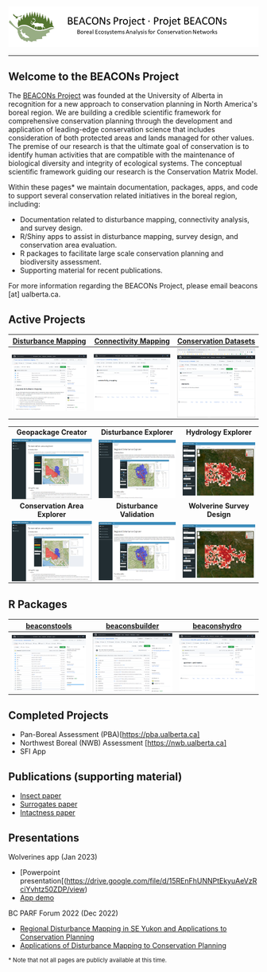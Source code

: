 <center><img src="pics/bp_banner.png" alt="BEACONs Project"></center>
<hr>

## Welcome to the BEACONs Project

The [BEACONs Project](https://beaconsproject.ualberta.ca/) was founded at the University of Alberta in recognition for a new approach to conservation planning in North America's boreal region. We are building a credible scientific framework for comprehensive conservation planning through the development and application of leading-edge conservation science that includes consideration of both protected areas and lands managed for other values. The premise of our research is that the ultimate goal of conservation is to identify human activities that are compatible with the maintenance of biological diversity and integrity of ecological systems. The conceptual scientific framework guiding our research is the Conservation Matrix Model.

Within these pages* we maintain documentation, packages, apps, and code to support several conservation related initiatives in the boreal region, including:
* Documentation related to disturbance mapping, connectivity analysis, and survey design.
* R/Shiny apps to assist in disturbance mapping, survey design, and conservation area evaluation.
* R packages to facilitate large scale conservation planning and biodiversity assessment.
* Supporting material for recent publications.

For more information regarding the BEACONs Project, please email beacons [at] ualberta.ca.

## Active Projects

| [Disturbance Mapping](https://github.com/beaconsproject/disturbance_mapping) | [Connectivity Mapping](https://github.com/beaconsproject/connectivity_mapping) | [Conservation Datasets](https://github.com/beaconsproject/datasets) |
| :---: | :---: | :---: |
| <a href="https://github.com/beaconsproject/disturbance_mapping"><img align="center" src="pics/disturbance_mapping.png" width="300"></a> | <a href="https://github.com/beaconsproject/connectivity_mapping"><img align="center" src="pics/connectivity_mapping.png" width="300"></a> | <a href="https://github.com/beaconsproject/datasets"><img align="center" src="pics/datasets.png" width="300"></a> |

|  |  |  |
| :---: | :---: | :---: |
| **Geopackage Creator** | **Disturbance Explorer** | **Hydrology Explorer** |
|<a href="https://github.com/beaconsproject/geopackage_creator"><img align="center" src="pics/conservation_area_explorer.png" width="300"></a> | <a href="https://github.com/beaconsproject/disturbance_explorer"><img align="center" src="pics/regional_disturbance_explorer.png" width="300"></a> | <a href="https://github.com/beaconsproject/beaconshydro_explorer"><img align="center" src="pics/wolverines.png" width="300"></a> |
| **Conservation Area Explorer** | **Disturbance Validation** | **Wolverine Survey Design** |
| <a href="https://github.com/beaconsproject/conservation_area_explorer"><img align="center" src="pics/conservation_area_explorer.png" width="300"></a> | <a href="https://github.com/beaconsproject/wolverines"><img align="center" src="pics/regional_disturbance_explorer.png" width="300"></a> | <a href="https://github.com/beaconsproject/conservation_area_explorer"><img align="center" src="pics/wolverines.png" width="300"></a> |

## R Packages

| [beaconstools](https://github.com/beaconsproject/beaconstools) | [beaconsbuilder](https://github.com/beaconsproject/beaconsbuilder) | [beaconshydro](https://github.com/beaconsproject/beaconshydro) |
| :---: | :---: | :---: |
| <a href="https://github.com/beaconsproject/beaconstools"><img align="center" src="pics/beaconstools.png" width="300"></a> | <a href="https://github.com/beaconsproject/beaconsbuilder"><img align="center" src="pics/beaconsbuilder.png" width="300"></a> | <a href="https://github.com/beaconsproject/beaconshydro"><img align="center" src="pics/BEACONs-upstream-catchments.png" width="300"></a> |

## Completed Projects

- Pan-Boreal Assessment (PBA)[https://pba.ualberta.ca]
- Northwest Boreal (NWB) Assessment [https://nwb.ualberta.ca]
- SFI App

## Publications (supporting material)

- [Insect paper](https://github.com/beaconsproject/insect-mdr-simulation)
- [Surrogates paper](https://github.com/prvernier/surrogates)
- [Intactness paper](https://github.com/prvernier/intactness)

## Presentations

Wolverines app (Jan 2023)

- [Powerpoint presentation[(https://drive.google.com/file/d/15REnFhUNNPtEkyuAeVzRciYvhtz50ZDP/view)
- [App demo](https://www.youtube.com/watch?v=fgQ3PaJIXsg)

BC PARF Forum 2022 (Dec 2022)

- [Regional Disturbance Mapping in SE Yukon and Applications to Conservation Planning](https://cpcil.ca/bcparf-2022-concurrent-conservation-case-studies/)
- [Applications of Disturbance Mapping to Conservation Planning](https://cpcil.ca/bcparf-2022-concurrent-conservation-case-studies/)

<sup>* Note that not all pages are publicly available at this time.</sup>
